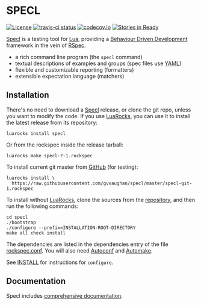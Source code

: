 SPECL
=====

[![License](http://img.shields.io/:license-mit-blue.svg)](https://mit-license.org)
[![travis-ci status](https://secure.travis-ci.org/gvvaughan/specl.png?branch=master)](https://travis-ci.org/gvvaughan/specl/builds)
[![codecov.io](https://codecov.io/github/gvvaughan/specl/coverage.svg?branch=master)](https://codecov.io/github/gvvaughan/specl?branch=master)
[![Stories in Ready](https://badge.waffle.io/gvvaughan/specl.png?label=ready&title=Ready)](https://waffle.io/gvvaughan/specl)

[Specl][] is a testing tool for [Lua][], providing a
[Behaviour Driven Development][BDD] framework in the vein of [RSpec][].

 * a rich command line program (the `specl` command)
 * textual descriptions of examples and groups (spec files use [YAML][])
 * flexible and customizable reporting (formatters)
 * extensible expectation language (matchers)

Installation
------------

There's no need to download a [Specl][] release, or clone the git repo,
unless you want to modify the code.  If you use [LuaRocks][], you can
use it to install the latest release from its repository:

    luarocks install specl

Or from the rockspec inside the release tarball:

    luarocks make specl-?-1.rockspec

To install current git master from [GitHub][specl] (for testing):

    luarocks install \
      https://raw.githubusercontent.com/gvvaughan/specl/master/specl-git-1.rockspec

To install without [LuaRocks][], clone the sources from the
[repository][specl], and then run the following commands:

    cd specl
    ./bootstrap
    ./configure --prefix=INSTALLATION-ROOT-DIRECTORY
    make all check install

The dependencies are listed in the dependencies entry of the file
[rockspec.conf][L10]. You will also need [Autoconf][] and [Automake][].

See [INSTALL][] for instructions for `configure`.

Documentation
-------------

Specl includes [comprehensive documentation][github.io].


[autoconf]:  https://gnu.org/s/autoconf
[automake]:  https://gnu.org/s/automake
[bdd]:       https://en.wikipedia.org/wiki/Behavior-driven_development
[github.io]: https://gvvaughan.github.io/specl
[install]:   https://raw.github.com/gvvaughan/specl/release/INSTALL
[lua]:       https://www.lua.org
[luarocks]:  https://www.luarocks.org
[rspec]:     https://github.com/rspec/rspec
[specl]:     https://github.com/gvvaughan/specl
[L10]:       https://github.com/gvvaughan/specl/blob/master/rockspec.conf#L10
[yaml]:      https//yaml.org
